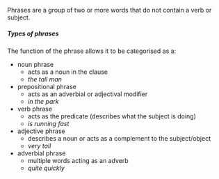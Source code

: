 Phrases are a group of two or more words that do not contain a verb or subject. 
##### Types of phrases
The function of the phrase allows it to be categorised as a:
- noun phrase
	- acts as a noun in the clause
	- _the tall man_ 
- prepositional phrase
	- acts as an adverbial or adjectival modifier
	- _in the park_ 
- verb phrase
	- acts as the predicate (describes what the subject is doing)
	- _is running fast_ 
- adjective phrase
	- describes a noun or acts as a complement to the subject/object
	- _very tall_
- adverbial phrase
	- multiple words acting as an adverb
	- _quite quickly_